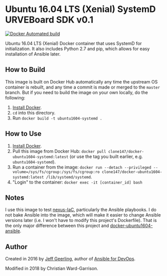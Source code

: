 # Ubuntu 16.04 LTS (Xenial) SystemD URVEBoard SDK v0.1

[![Docker Automated build](https://img.shields.io/docker/automated/cwardgar/docker-ubuntu1604-systemd.svg?maxAge=2592000
)](https://hub.docker.com/r/cwardgar/docker-ubuntu1604-systemd/)

Ubuntu 16.04 LTS (Xenial) Docker container that uses SystemD for initialization. It also includes Python 2.7 and pip,
which allows for easy installation of Ansible later.

## How to Build

This image is built on Docker Hub automatically any time the upstream OS container is rebuilt, and any time a commit
is made or merged to the `master` branch. But if you need to build the image on your own locally, do the following:

  1. [Install Docker](https://docs.docker.com/engine/installation/).
  2. `cd` into this directory.
  3. Run `docker build -t ubuntu1604-systemd .`

## How to Use

  1. [Install Docker](https://docs.docker.com/engine/installation/).
  2. Pull this image from Docker Hub: `docker pull clone147/docker-ubuntu1604-systemd:latest` (or use the tag you
  built earlier, e.g. `ubuntu1604-systemd`).
  3. Run a container from the image: `docker run --detach --privileged --volume=/sys/fs/cgroup:/sys/fs/cgroup:ro
  clone147/docker-ubuntu1604-systemd:latest /lib/systemd/systemd`.
  4. "Login" to the container: `docker exec -it [container_id] bash`

## Notes

I use this image to test [nexus-IaC](https://github.com/cwardgar/nexus-IaC/blob/master/scripts/test_in_docker.sh),
particularly the Ansible playbooks. I do not bake Ansible into the image, which will make it easier to change Ansible
versions later (i.e. I won't have to modify this project's Dockerfile). That is the only major difference
between this project and [docker-ubuntu1604-ansible](https://github.com/geerlingguy/docker-ubuntu1604-ansible).

## Author

Created in 2016 by [Jeff Geerling](http://jeffgeerling.com/), author of [Ansible for DevOps](
https://www.ansiblefordevops.com/).

Modified in 2018 by Christian Ward-Garrison.
